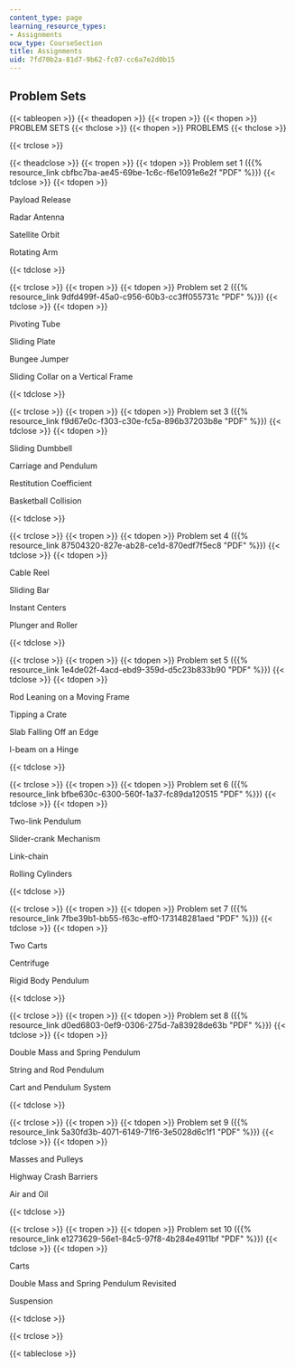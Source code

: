 ```yaml
---
content_type: page
learning_resource_types:
- Assignments
ocw_type: CourseSection
title: Assignments
uid: 7fd70b2a-81d7-9b62-fc07-cc6a7e2d0b15
---
```


Problem Sets
------------

{{< tableopen >}}
{{< theadopen >}}
{{< tropen >}}
{{< thopen >}}
PROBLEM SETS
{{< thclose >}}
{{< thopen >}}
PROBLEMS
{{< thclose >}}

{{< trclose >}}

{{< theadclose >}}
{{< tropen >}}
{{< tdopen >}}
Problem set 1 ({{% resource_link cbfbc7ba-ae45-69be-1c6c-f6e1091e6e2f "PDF" %}})
{{< tdclose >}}
{{< tdopen >}}


Payload Release

Radar Antenna

Satellite Orbit

Rotating Arm


{{< tdclose >}}

{{< trclose >}}
{{< tropen >}}
{{< tdopen >}}
Problem set 2 ({{% resource_link 9dfd499f-45a0-c956-60b3-cc3ff055731c "PDF" %}})
{{< tdclose >}}
{{< tdopen >}}


Pivoting Tube

Sliding Plate

Bungee Jumper

Sliding Collar on a Vertical Frame


{{< tdclose >}}

{{< trclose >}}
{{< tropen >}}
{{< tdopen >}}
Problem set 3 ({{% resource_link f9d67e0c-f303-c30e-fc5a-896b37203b8e "PDF" %}})
{{< tdclose >}}
{{< tdopen >}}


Sliding Dumbbell

Carriage and Pendulum

Restitution Coefficient

Basketball Collision


{{< tdclose >}}

{{< trclose >}}
{{< tropen >}}
{{< tdopen >}}
Problem set 4 ({{% resource_link 87504320-827e-ab28-ce1d-870edf7f5ec8 "PDF" %}})
{{< tdclose >}}
{{< tdopen >}}


Cable Reel

Sliding Bar

Instant Centers

Plunger and Roller


{{< tdclose >}}

{{< trclose >}}
{{< tropen >}}
{{< tdopen >}}
Problem set 5 ({{% resource_link 1e4de02f-4acd-ebd9-359d-d5c23b833b90 "PDF" %}})
{{< tdclose >}}
{{< tdopen >}}


Rod Leaning on a Moving Frame

Tipping a Crate

Slab Falling Off an Edge

I-beam on a Hinge


{{< tdclose >}}

{{< trclose >}}
{{< tropen >}}
{{< tdopen >}}
Problem set 6 ({{% resource_link bfbe630c-6300-560f-1a37-fc89da120515 "PDF" %}})
{{< tdclose >}}
{{< tdopen >}}


Two-link Pendulum

Slider-crank Mechanism

Link-chain

Rolling Cylinders


{{< tdclose >}}

{{< trclose >}}
{{< tropen >}}
{{< tdopen >}}
Problem set 7 ({{% resource_link 7fbe39b1-bb55-f63c-eff0-173148281aed "PDF" %}})
{{< tdclose >}}
{{< tdopen >}}


Two Carts

Centrifuge

Rigid Body Pendulum


{{< tdclose >}}

{{< trclose >}}
{{< tropen >}}
{{< tdopen >}}
Problem set 8 ({{% resource_link d0ed6803-0ef9-0306-275d-7a83928de63b "PDF" %}})
{{< tdclose >}}
{{< tdopen >}}


Double Mass and Spring Pendulum

String and Rod Pendulum

Cart and Pendulum System


{{< tdclose >}}

{{< trclose >}}
{{< tropen >}}
{{< tdopen >}}
Problem set 9 ({{% resource_link 5a30fd3b-4071-6149-71f6-3e5028d6c1f1 "PDF" %}})
{{< tdclose >}}
{{< tdopen >}}


Masses and Pulleys

Highway Crash Barriers

Air and Oil


{{< tdclose >}}

{{< trclose >}}
{{< tropen >}}
{{< tdopen >}}
Problem set 10 ({{% resource_link e1273629-56e1-84c5-97f8-4b284e4911bf "PDF" %}})
{{< tdclose >}}
{{< tdopen >}}


Carts

Double Mass and Spring Pendulum Revisited

Suspension


{{< tdclose >}}

{{< trclose >}}

{{< tableclose >}}